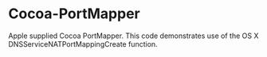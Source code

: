 Cocoa-PortMapper
================

Apple supplied Cocoa PortMapper. This code demonstrates use of the OS X DNSServiceNATPortMappingCreate function.

